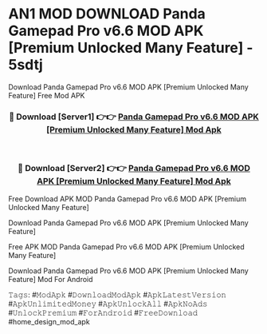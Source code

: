 # AN1 MOD DOWNLOAD Panda Gamepad Pro v6.6 MOD APK [Premium Unlocked Many Feature] - 5sdtj
Download Panda Gamepad Pro v6.6 MOD APK [Premium Unlocked Many Feature] Free Mod APK

<div align="center">
<h3>🔴 Download [Server1] 👉👉 <a href="https://apk-comot.site?title=Panda_Gamepad_Pro_v6.6_MOD_APK_[Premium_Unlocked_Many_Feature]">Panda Gamepad Pro v6.6 MOD APK [Premium Unlocked Many Feature] Mod Apk</a></h3><br>

<h3>🔴 Download [Server2] 👉👉 <a href="https://apk-comot.site?title=Panda_Gamepad_Pro_v6.6_MOD_APK_[Premium_Unlocked_Many_Feature]">Panda Gamepad Pro v6.6 MOD APK [Premium Unlocked Many Feature] Mod Apk</a></h3>
</div>


Free Download APK MOD Panda Gamepad Pro v6.6 MOD APK [Premium Unlocked Many Feature]

Download Panda Gamepad Pro v6.6 MOD APK [Premium Unlocked Many Feature] 

Free APK MOD Panda Gamepad Pro v6.6 MOD APK [Premium Unlocked Many Feature] 

Download Panda Gamepad Pro v6.6 MOD APK [Premium Unlocked Many Feature] Mod For Android

𝚃𝚊𝚐𝚜: #𝙼𝚘𝚍𝙰𝚙𝚔 #𝙳𝚘𝚠𝚗𝚕𝚘𝚊𝚍𝙼𝚘𝚍𝙰𝚙𝚔 #𝙰𝚙𝚔𝙻𝚊𝚝𝚎𝚜𝚝𝚅𝚎𝚛𝚜𝚒𝚘𝚗 #𝙰𝚙𝚔𝚄𝚗𝚕𝚒𝚖𝚒𝚝𝚎𝚍𝙼𝚘𝚗𝚎𝚢 #𝙰𝚙𝚔𝚄𝚗𝚕𝚘𝚌𝚔𝙰𝚕𝚕 #𝙰𝚙𝚔𝙽𝚘𝙰𝚍𝚜 #𝚄𝚗𝚕𝚘𝚌𝚔𝙿𝚛𝚎𝚖𝚒𝚞𝚖 #𝙵𝚘𝚛𝙰𝚗𝚍𝚛𝚘𝚒𝚍 #𝙵𝚛𝚎𝚎𝙳𝚘𝚠𝚗𝚕𝚘𝚊𝚍 #home_design_mod_apk